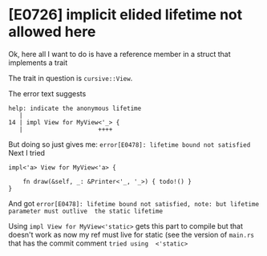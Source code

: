 # [E0726] implicit elided lifetime not allowed here 

Ok, here all I want to do is have a reference member in a struct that implements a trait

The trait in question is `cursive::View`.

The error text suggests
```
help: indicate the anonymous lifetime
   |
14 | impl View for MyView<'_> {
   |                     ++++

```

But doing so just gives me:
`error[E0478]: lifetime bound not satisfied`
Next I tried
```
impl<'a> View for MyView<'a> {

    fn draw(&self, _: &Printer<'_, '_>) { todo!() }
}
```

And got `error[E0478]: lifetime bound not satisfied, note: but lifetime parameter must outlive 
the static lifetime`

Using `impl View for MyView<'static>` gets this part to compile but that doesn't work as now my 
ref must live for static (see the version of `main.rs` that has the commit comment `tried using 
<'static>`